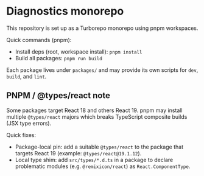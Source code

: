 # Diagnostics monorepo

This repository is set up as a Turborepo monorepo using pnpm workspaces.

Quick commands (pnpm):

- Install deps (root, workspace install): `pnpm install`
- Build all packages: `pnpm run build`

Each package lives under `packages/` and may provide its own scripts for `dev`, `build`, and `lint`.

## PNPM / @types/react note

Some packages target React 18 and others React 19. pnpm may install multiple `@types/react` majors which breaks TypeScript composite builds (JSX type errors).

Quick fixes:

- Package-local pin: add a suitable `@types/react` to the package that targets React 19 (example: `@types/react@19.1.12`).
- Local type shim: add `src/types/*.d.ts` in a package to declare problematic modules (e.g. `@remixicon/react`) as `React.ComponentType`.
